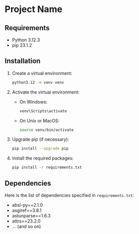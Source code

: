 # Project Name

## Requirements

- Python 3.12.3
- pip 23.1.2

## Installation

1. Create a virtual environment:

    ```bash
    python3.12 -m venv venv
    ```

2. Activate the virtual environment:

    - On Windows:

        ```bash
        venv\Scripts\activate
        ```

    - On Unix or MacOS:

        ```bash
        source venv/bin/activate
        ```

3. Upgrade pip (if necessary):

    ```bash
    pip install --upgrade pip
    ```

4. Install the required packages:

    ```bash
    pip install -r requirements.txt
    ```

## Dependencies

Here is the list of dependencies specified in `requirements.txt`:

- absl-py==2.1.0
- asgiref==3.8.1
- astunparse==1.6.3
- attrs==23.2.0
- ... (and so on)

